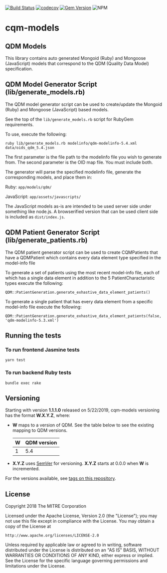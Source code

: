 [![Build Status](https://travis-ci.com/projecttacoma/cqm-models.svg?branch=master)](https://travis-ci.com/projecttacoma/cqm-models)
[![codecov](https://codecov.io/gh/projecttacoma/cqm-models/branch/master/graph/badge.svg)](https://codecov.io/gh/projecttacoma/cqm-models)
[![Gem Version](https://badge.fury.io/rb/cqm-models.svg)](https://badge.fury.io/rb/cqm-models)
![NPM](https://img.shields.io/npm/v/cqm-models.svg)

# cqm-models

## QDM Models

This library contains auto generated Mongoid (Ruby) and Mongoose (JavaScript) models that correspond to the QDM (Quality Data Model) specification.

## QDM Model Generator Script (lib/generate_models.rb)

The QDM model generator script can be used to create/update the Mongoid (Ruby) and Mongoose (JavaScript) based models.

See the top of the `lib/generate_models.rb` script for RubyGem requirements.

To use, execute the following:
```
ruby lib/generate_models.rb modelinfo/qdm-modelinfo-5.4.xml data/oids_qdm_5.4.json
```

The first parameter is the file path to the modelinfo file you wish to generate from. The second parameter is the OID map file. You must include both.

The generator will parse the specified modelinfo file, generate the corresponding models, and place them in:

Ruby: `app/models/qdm/`

JavaScript: `app/assets/javascripts/`

The JavaScript models as-is are intended to be used server side under something like node.js. A browserified version that can be used client side is included as `dist/index.js`.

## QDM Patient Generator Script (lib/generate_patients.rb)

The QDM patient generator script can be used to create CQMPatients that have a QDMPatient which contains every data element type specified in the model-info file

To generate a set of patients using the most recent model-info file, each of which has a single data element in addition to the 5 PatientCharactaristic types execute the following:
```
QDM::PatientGeneration.generate_exhastive_data_element_patients()
```

To generate a single patient that has every data element from a specific model-info file execute the following:
```
QDM::PatientGeneration.generate_exhastive_data_element_patients(false, 'qdm-modelinfo-5.3.xml')
```

## Running the tests

### To run frontend Jasmine tests 

```
yarn test
```

### To run backend Ruby tests

```
bundle exec rake
```


## Versioning

Starting with version **1.1.1.0** released on 5/22/2019, cqm-models versioning has the format **W.X.Y.Z**, where:

* **W** maps to a version of QDM. See the table below to see the existing mapping to QDM versions.

  | W | QDM version |
  | --- | --- |
  | 1 | 5.4 |

* **X.Y.Z** uses [SemVer](http://semver.org/) for versioning. **X.Y.Z** starts at 0.0.0 when **W** is incremented.

For the versions available, see [tags on this repository](https://github.com/projecttacoma/cqm-models/tags).


## License

Copyright 2018 The MITRE Corporation

Licensed under the Apache License, Version 2.0 (the "License"); you may not use this file except in compliance with the License. You may obtain a copy of the License at

```
http://www.apache.org/licenses/LICENSE-2.0
```

Unless required by applicable law or agreed to in writing, software distributed under the License is distributed on an "AS IS" BASIS, WITHOUT WARRANTIES OR CONDITIONS OF ANY KIND, either express or implied. See the License for the specific language governing permissions and limitations under the License.
